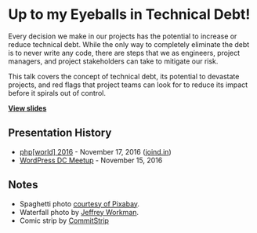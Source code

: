 # Up to my Eyeballs in Technical Debt!

Every decision we make in our projects has the potential to increase or reduce technical debt. While the only way to completely eliminate the debt is to never write any code, there are steps that we as engineers, project managers, and project stakeholders can take to mitigate our risk.

This talk covers the concept of technical debt, its potential to devastate projects, and red flags that project teams can look for to reduce its impact before it spirals out of control.

**[View slides](https://stevegrunwell.github.io/technical-debt)**


## Presentation History

* [php[world] 2016](https://world.phparch.com/) - November 17, 2016 ([joind.in](https://joind.in/talk/49e0b))
* [WordPress DC Meetup](https://www.meetup.com/wordpressdc/events/235165630/) - November 15, 2016

## Notes

* Spaghetti photo [courtesy of Pixabay](https://pixabay.com/p-316525/).
* Waterfall photo by [Jeffrey Workman](https://unsplash.com/photos/YvkH8R1zoQM).
* Comic strip by [CommitStrip](http://www.commitstrip.com/en/2015/04/07/just-an-exception-they-said/)
